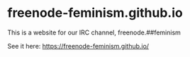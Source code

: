 freenode-feminism.github.io
=============================

This is a website for our IRC channel, freenode.##feminism

See it here: https://freenode-feminism.github.io/
